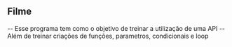 ## Filme

-- Esse programa tem como o objetivo de treinar a utilização de uma API
-- Além de treinar criações de funções, parametros, condicionais e loop